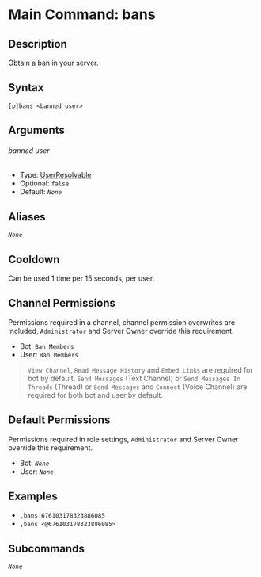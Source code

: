 # Main Command: bans

## Description

Obtain a ban in your server.

## Syntax

```
[p]bans <banned user>
```

## Arguments

###### banned user

- Type: [UserResolvable](/typedefs/UserResolvable.md)
- Optional: `false`
- Default: *`None`*

## Aliases

*`None`*

## Cooldown

Can be used 1 time per 15 seconds, per user.

## Channel Permissions

Permissions required in a channel, channel permission overwrites are included, `Administrator` and Server Owner override this requirement.

- Bot: `Ban Members`
- User: `Ban Members`

> `View Channel`, `Read Message History` and `Embed Links` are required for bot by default, `Send Messages` (Text Channel) or `Send Messages In Threads` (Thread) or `Send Messages` and `Connect` (Voice Channel) are required for both bot and user by default.

## Default Permissions

Permissions required in role settings, `Administrator` and Server Owner override this requirement.

- Bot: *`None`*
- User: *`None`*

## Examples

- `,bans 676103178323886085`
- `,bans <@676103178323886085>`

## Subcommands

*`None`*
